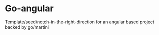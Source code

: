 # Go-angular

Template/seed/notch-in-the-right-direction for an angular based
project backed by go/martini

